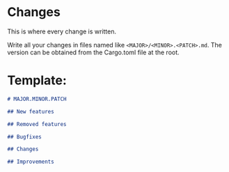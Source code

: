 # Changes

This is where every change is written.

Write all your changes in files named like `<MAJOR>/<MINOR>.<PATCH>.md`. The version can be obtained from the Cargo.toml file at the root.

# Template:

```markdown
# MAJOR.MINOR.PATCH

## New features

## Removed features

## Bugfixes

## Changes

## Improvements

```